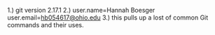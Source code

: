 1.) git version 2.17.1
2.) 
user.name=Hannah Boesger
user.email=hb054617@ohio.edu
3.) this pulls up a lost of common Git commands and their uses. 
